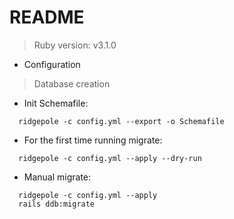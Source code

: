 # README

> Ruby version: v3.1.0

- Configuration

> Database creation

- Init Schemafile:
```
  ridgepole -c config.yml --export -o Schemafile
```

- For the first time running migrate:
```
  ridgepole -c config.yml --apply --dry-run
```

- Manual migrate:
```
  ridgepole -c config.yml --apply
  rails ddb:migrate
```
